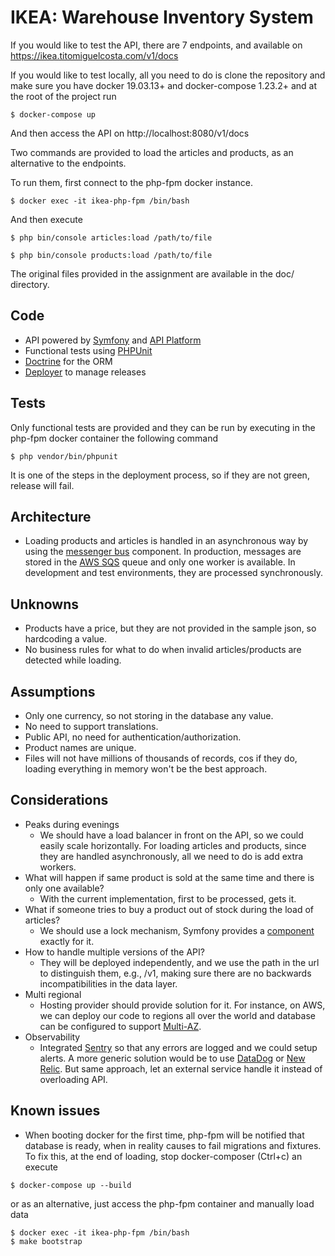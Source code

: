 # IKEA: Warehouse Inventory System

If you would like to test the API, there are 7 endpoints, and available on https://ikea.titomiguelcosta.com/v1/docs

If you would like to test locally, all you need to do is clone the repository and make sure you have docker 19.03.13+ and docker-compose 1.23.2+ and at the root of the project run

```
$ docker-compose up
```

And then access the API on http://localhost:8080/v1/docs

Two commands are provided to load the articles and products, as an alternative to the endpoints.


To run them, first connect to the php-fpm docker instance.

```
$ docker exec -it ikea-php-fpm /bin/bash
```

And then execute

```
$ php bin/console articles:load /path/to/file

$ php bin/console products:load /path/to/file
```

The original files provided in the assignment are available in the doc/ directory.

## Code

* API powered by [Symfony](https://symfony.com/) and [API Platform](https://api-platform.com/)
* Functional tests using [PHPUnit](https://phpunit.de/)
* [Doctrine](https://www.doctrine-project.org/) for the ORM
* [Deployer](https://deployer.org/) to manage releases

## Tests

Only functional tests are provided and they can be run by executing in the php-fpm docker container the following command

```
$ php vendor/bin/phpunit
```

It is one of the steps in the deployment process, so if they are not green, release will fail. 

## Architecture

* Loading products and articles is handled in an asynchronous way by using the [messenger bus](https://symfony.com/doc/current/components/messenger.html) component. In production, messages are stored in the [AWS SQS](https://aws.amazon.com/sqs/) queue and only one worker is available. In development and test environments, they are processed synchronously.

## Unknowns

* Products have a price, but they are not provided in the sample json, so hardcoding a value.
* No business rules for what to do when invalid articles/products are detected while loading.

## Assumptions

* Only one currency, so not storing in the database any value.
* No need to support translations.
* Public API, no need for authentication/authorization.
* Product names are unique.
* Files will not have millions of thousands of records, cos if they do, loading everything in memory won't be the best approach.

## Considerations

* Peaks during evenings
  * We should have a load balancer in front on the API, so we could easily scale horizontally. For loading articles and products, since they are handled asynchronously, all we need to do is add extra workers.
* What will happen if same product is sold at the same time and there is only one available?
  * With the current implementation, first to be processed, gets it. 
* What if someone tries to buy a product out of stock during the load of articles? 
  * We should use a lock mechanism, Symfony provides a [component](https://symfony.com/doc/current/components/lock.html) exactly for it.
* How to handle multiple versions of the API? 
  * They will be deployed independently, and we use the path in the url to distinguish them, e.g., /v1, making sure there are no backwards incompatibilities in the data layer.
* Multi regional
  * Hosting provider should provide solution for it. For instance, on AWS, we can deploy our code to regions all over the world and database can be configured to support [Multi-AZ](https://aws.amazon.com/rds/features/multi-az/).
* Observability
  * Integrated [Sentry](https://sentry.io/) so that any errors are logged and we could setup alerts. A more generic solution would be to use [DataDog](https://www.datadoghq.com/) or [New Relic](https://newrelic.com/). But same approach, let an external service handle it instead of overloading API.

## Known issues

* When booting docker for the first time, php-fpm will be notified that database is ready, when in reality causes to fail migrations and fixtures. To fix this, at the end of loading, stop docker-composer (Ctrl+c) an execute 

```
$ docker-compose up --build
```

or as an alternative, just access the php-fpm container and manually load data

```
$ docker exec -it ikea-php-fpm /bin/bash
$ make bootstrap
```